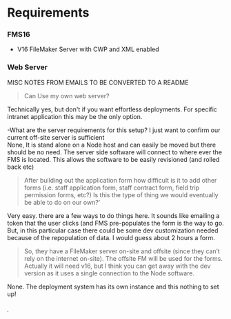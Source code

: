 # Requirements

### FMS16

* V16 FileMaker Server with CWP and XML enabled


### Web Server

MISC NOTES FROM EMAILS TO BE CONVERTED TO A README

> Can Use my own web server?

Technically yes, but don't if you want effortless deployments. For specific intranet application this may be the only option.

-What are the server requirements for this setup? I just want to confirm our current off-site server is sufficient  
None, It is stand alone on a Node host and can easily be moved but there should be no need. The server side software will connect to where ever the FMS is located. This allows the software to be easily revisioned \(and rolled back etc\)

> After building out the application form how difficult is it to add other forms \(i.e. staff application form, staff contract form, field trip permission forms, etc?\) Is this the type of thing we would eventually be able to do on our own?’

Very easy. there are a few ways to do things here. It sounds like emailing a token that the user clicks \(and FMS pre-populates the form is the way to go. But, in this particular case there could be some dev customization needed because of the repopulation of data. I would guess about 2 hours a form.

> So, they have a FileMaker server on-site and offsite \(since they can’t rely on the internet on-site\). The offsite FM will be used for the forms. Actually it will need v16, but I think you can get away with the dev version as it uses a single connection to the Node software.

None. The deployment system has its own instance and this nothing to set up!

###### .



